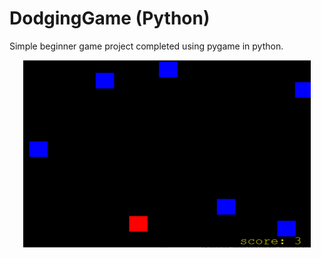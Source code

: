 # DodgingGame (Python)

Simple beginner game project completed using pygame in python.

<p align="center">
  <img width="460" height="300" src="https://github.com/WiroonB/DodgingGame-Python/blob/main/DodgingGame.PNG?raw=true">
</p>

